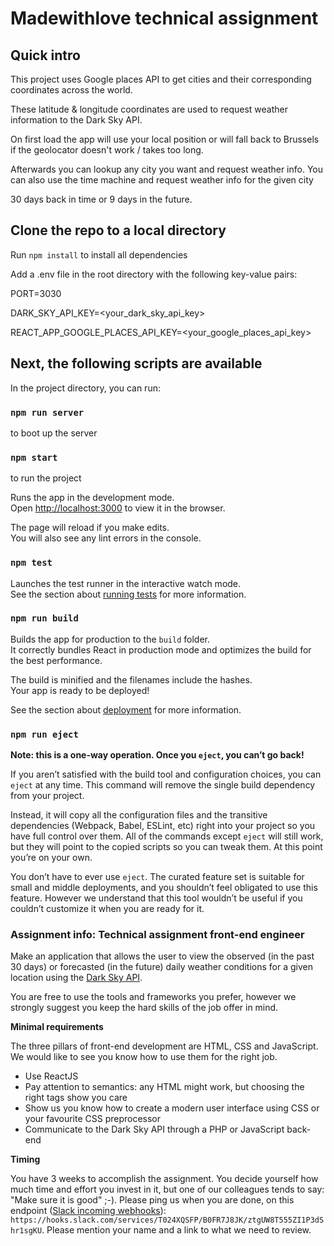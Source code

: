 # Madewithlove technical assignment

## Quick intro

This project uses Google places API to get cities and their corresponding coordinates across the world.

These latitude & longitude coordinates are used to request weather information to the Dark Sky API.

On first load the app will use your local position or will fall back to Brussels if the geolocator doesn't work / takes too long.

Afterwards you can lookup any city you want and request weather info. You can also use the time machine and request weather info for the given city

30 days back in time or 9 days in the future.

## Clone the repo to a local directory

Run `npm install` to install all dependencies

Add a .env file in the root directory with the following key-value pairs:

PORT=3030

DARK_SKY_API_KEY=<your_dark_sky_api_key>

REACT_APP_GOOGLE_PLACES_API_KEY=<your_google_places_api_key>

## Next, the following scripts are available

In the project directory, you can run:

### `npm run server`
to boot up the server

### `npm start`
to run the project

Runs the app in the development mode.<br />
Open [http://localhost:3000](http://localhost:3000) to view it in the browser.

The page will reload if you make edits.<br />
You will also see any lint errors in the console.

### `npm test`

Launches the test runner in the interactive watch mode.<br />
See the section about [running tests](https://facebook.github.io/create-react-app/docs/running-tests) for more information.

### `npm run build`

Builds the app for production to the `build` folder.<br />
It correctly bundles React in production mode and optimizes the build for the best performance.

The build is minified and the filenames include the hashes.<br />
Your app is ready to be deployed!

See the section about [deployment](https://facebook.github.io/create-react-app/docs/deployment) for more information.

### `npm run eject`

**Note: this is a one-way operation. Once you `eject`, you can’t go back!**

If you aren’t satisfied with the build tool and configuration choices, you can `eject` at any time. This command will remove the single build dependency from your project.

Instead, it will copy all the configuration files and the transitive dependencies (Webpack, Babel, ESLint, etc) right into your project so you have full control over them. All of the commands except `eject` will still work, but they will point to the copied scripts so you can tweak them. At this point you’re on your own.

You don’t have to ever use `eject`. The curated feature set is suitable for small and middle deployments, and you shouldn’t feel obligated to use this feature. However we understand that this tool wouldn’t be useful if you couldn’t customize it when you are ready for it.

### Assignment info: Technical assignment front-end engineer
Make an application that allows the user to view the observed (in the past 30 days) or forecasted (in the future) daily weather conditions for a given location using the [Dark Sky API](https://darksky.net/dev/docs).

You are free to use the tools and frameworks you prefer, however we strongly suggest you keep the hard skills of the job offer in mind.

**Minimal requirements**

The three pillars of front-end development are HTML, CSS and JavaScript. We would like to see you know how to use them for the right job.
* Use ReactJS
* Pay attention to semantics: any HTML might work, but choosing the right tags show you care
* Show us you know how to create a modern user interface using CSS or your favourite CSS preprocessor
* Communicate to the Dark Sky API through a PHP or JavaScript back-end

**Timing**

You have 3 weeks to accomplish the assignment.  You decide yourself how much time and effort you invest in it, but one of our colleagues tends to say: "Make sure it is good" ;-). Please ping us when you are done, on this endpoint ([Slack incoming webhooks](https://api.slack.com/incoming-webhooks)): `https://hooks.slack.com/services/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`. Please mention your name and a link to what we need to review.
